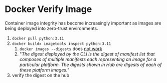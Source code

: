 # Docker Verify  Image

Container image integrity has become increasingly important as images are being deployed into zero-trust environments.

1. `docker pull python:3.11`
2. `docker buildx imagetools inspect python:3.11`
	1. `docker images --digests` does [not work](https://github.com/docker/hub-feedback/issues/1925)
	2. "*The digest displayed by the CLI is the digest of manifest list that composes of multiple manifests each representing an image for a particular platform. The digests shown in Hub are digests of each of these platform images.*"
3. verify the digest on the hub